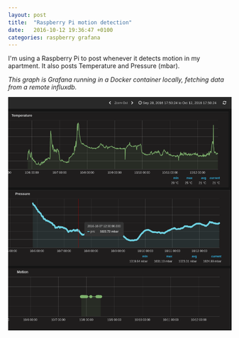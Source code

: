 ```yaml
---
layout: post
title:  "Raspberry Pi motion detection"
date:   2016-10-12 19:36:47 +0100
categories: raspberry grafana
---
```



I'm using a Raspberry Pi to post whenever it detects motion in my apartment. It also posts Temperature and Pressure (mbar).


*This graph is Grafana running in a Docker container locally, fetching data from a remote influxdb.*

![Munin](/assets/grafana_motion.png "Grafana motion")


